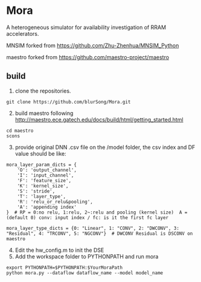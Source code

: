 # Mora
  A heterogeneous simulator for availability investigation of RRAM accelerators.
  
  MNSIM forked from https://github.com/Zhu-Zhenhua/MNSIM_Python
  
  maestro forked from https://github.com/maestro-project/maestro

## build
1. clone the repositories.  
```
git clone https://github.com/blurSong/Mora.git
```
2. build maestro following http://maestro.ece.gatech.edu/docs/build/html/getting_started.html
```
cd maestro
scons
```
3. provide original DNN .csv file on the /model folder, the csv index and DF value should be like: 
```
mora_layer_param_dicts = {
    'O': 'output_channel',
    'I': 'input_channel',
    'F': 'feature_size',
    'K': 'kernel_size',
    'S': 'stride',
    'T': 'layer_type',
    'R': 'relu_or_relu&pooling',
    'A': 'appending index'
}  # RP = 0:no relu, 1:relu, 2~:relu and pooling (kernel size)  A = (default 0) conv: input index / fc: is it the first fc layer 

```
```
mora_layer_type_dicts = {0: "Linear", 1: "CONV", 2: "DWCONV", 3: "Residual", 4: "TRCONV", 5: "NGCONV"}  # DWCONV Residual is DSCONV on maestro
```
4. Edit the hw_config.m to init the DSE
5. Add the workspace folder to PYTHONPATH and run mora
```
export PYTHONPATH=$PYTHONPATH:$YourMoraPath
python mora.py --dataflow dataflow_name --model model_name
```

